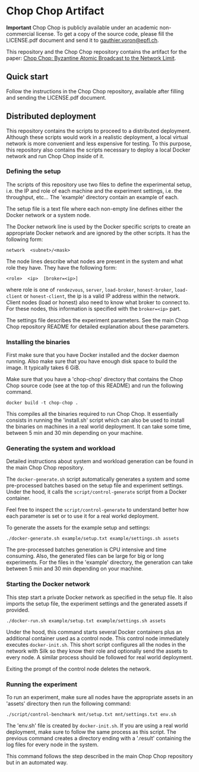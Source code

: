 Chop Chop Artifact
==================

**Important** Chop Chop is publicly available under an academic
non-commercial license.
To get a copy of the source code, please fill the LICENSE.pdf document and send
it to <gauthier.voron@epfl.ch>.

This repository and the Chop Chop repository contains the artifact for the
paper: [Chop Chop: Byzantine Atomic Broadcast to the Network Limit](https://arxiv.org/pdf/2304.07081).


Quick start
-----------

Follow the instructions in the Chop Chop repository, available after filling
and sending the LICENSE.pdf document.


Distributed deployment
----------------------

This repository contains the scripts to proceed to a distributed deployment.
Although these scripts would work in a realistic deployment, a local virtual
network is more convenient and less expensive for testing.
To this purpose, this repository also contains the scripts necessary to deploy
a local Docker network and run Chop Chop inside of it.


### Defining the setup

The scripts of this repository use two files to define the experimental setup,
i.e. the IP and role of each machine and the experiment settings, i.e. the
throughput, etc...
The 'example' directory contain an example of each.

The setup file is a text file where each non-empty line defines either the
Docker network or a system node.

The Docker network line is used by the Docker specific scripts to create an
appropriate Docker network and are ignored by the other scripts.
It has the following form:

    network  <subnet>/<mask>

The node lines describe what nodes are present in the system and what role they
have.
They have the following form:

    <role>  <ip>  [broker=<ip>]

where role is one of `rendezvous`, `server`, `load-broker`, `honest-broker`,
`load-client` or `honest-client`, the ip is a valid IP address within the
network.
Client nodes (load or honest) also need to know what broker to connect to.
For these nodes, this information is specified with the `broker=<ip>` part.

The settings file describes the experiment parameters.
See the main Chop Chop repository README for detailed explanation about these
parameters.


### Installing the binaries

First make sure that you have Docker installed and the docker daemon running.
Also make sure that you have enough disk space to build the image. It typically
takes 6 GiB.

Make sure that you have a 'chop-chop' directory that contains the Chop Chop
source code (see at the top of this README) and run the following command.

    docker build -t chop-chop .

This compiles all the binaries required to run Chop Chop.
It essentially consists in running the 'install.sh' script which can also be
used to install the binaries on machines in a real world deployment.
It can take some time, between 5 min and 30 min depending on your machine.


### Generating the system and workload

Detailed instructions about system and workload generation can be found in the
main Chop Chop repository.

The `docker-generate.sh` script automatically generates a system and some
pre-processed batches based on the setup file and experiment settings.
Under the hood, it calls the `script/control-generate` script from a Docker
container.

Feel free to inspect the `script/control-generate` to understand better how
each parameter is set or to use it for a real workd deployment.

To generate the assets for the example setup and settings:

    ./docker-generate.sh example/setup.txt example/settings.sh assets

The pre-processed batches generation is CPU intensive and time consuming.
Also, the generated files can be large for big or long experiments.
For the files in the 'example' directory, the generation can take between 5 min
and 30 min depending on your machine.


### Starting the Docker network

This step start a private Docker network as specified in the setup file.
It also imports the setup file, the experiment settings and the generated
assets if provided.

    ./docker-run.sh example/setup.txt example/settings.sh assets

Under the hood, this command starts several Docker containers plus an
additional container used as a control node.
This control node immediately executes `docker-init.sh`.
This short script configures all the nodes in the network with Silk so they
know their role and optionally send the assets to every node.
A similar process should be followed for real world deployment.

Exiting the prompt of the control node deletes the network.


### Running the experiment

To run an experiment, make sure all nodes have the appropriate assets in an
'assets' directory then run the following command:

    ./script/control-benchmark mnt/setup.txt mnt/settings.txt env.sh

The 'env.sh' file is created by `docker-init.sh`.
If you are using a real world deployment, make sure to follow the same process
as this script.
The previous command creates a directory ending with a '.result' containing the
log files for every node in the system.

This command follows the step described in the main Chop Chop repository but
in an automated way.
